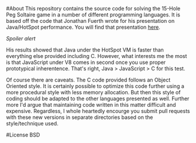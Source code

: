 #About
This repository contains the source code for solving the 15-Hole Peg Soltaire game in a number of different programming languages. It is based off the code that Jonathan Fuerth wrote for his presentation on Java/HotSpot performance. You will find that presentation [here](https://sites.google.com/site/torontojava/2010-slides-and-notes-1/2010-02-21slides-javaperformance.pdf).

*Spoiler alert*

His results showed that Java under the HotSpot VM is faster than everything else provided including C. However, what interests me the most is that JavaScript under V8 comes in second once you use proper prototypical inherentence. That's right, Java > JavaScript > C for this test. 

Of course there are caveats. The C code provided follows an Object Oriented style. It is certainly possible to optimize this code further using a more procedural style with less memory allocation. But then this style of coding should be adapted to the other languages presented as well. Further more I'd argue that maintaining code written in this matter difficult and expensive. Regardless, I whole heartedly encourge you submit pull requests with these new versions in separate directories based on the style/technique used.


#License
BSD



